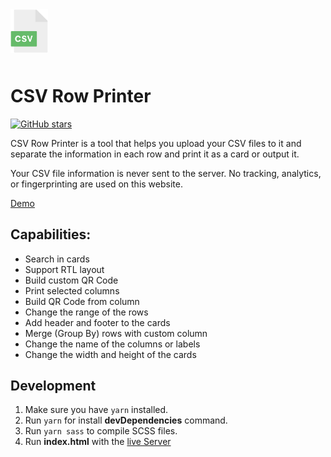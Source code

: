<img src="./src/assets/icon.png" width="60" style="margin-bottom:10px" />

# CSV Row Printer

[![GitHub stars](https://img.shields.io/github/stars/raminr77/csv-row-printer?style=social)](https://github.com/raminr77/csv-row-printer/)

<p>
CSV Row Printer is a tool that helps you upload your CSV files to it and separate the information in each row and print it as a card or output it.
</p>
<p>
Your CSV file information is never sent to the server. No tracking, analytics, or fingerprinting are used on this website. 
</p>

[Demo](https://raminrezaei.ir/csv-row-printer/)

## Capabilities:
<ul>
  <li>Search in cards</li>
  <li>Support RTL layout</li>
  <li>Build custom QR Code</li>
  <li>Print selected columns</li>
  <li>Build QR Code from column</li>
  <li>Change the range of the rows</li>
  <li>Add header and footer to the cards</li>
  <li>Merge (Group By) rows with custom column</li>
  <li>Change the name of the columns or labels</li>
  <li>Change the width and height of the cards</li>
</ul>

## Development
1. Make sure you have `yarn` installed.
2. Run `yarn` for install **devDependencies** command.
3. Run `yarn sass` to compile SCSS files.
4. Run **index.html** with the [live Server](https://marketplace.visualstudio.com/items?itemName=ritwickdey.LiveServer)